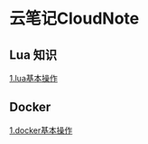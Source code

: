 # 云笔记CloudNote

## Lua 知识

[1.lua基本操作](https://www.cloudnote.top/lua)

## Docker

[1.docker基本操作](https://www.cloudnote.top/docker)

